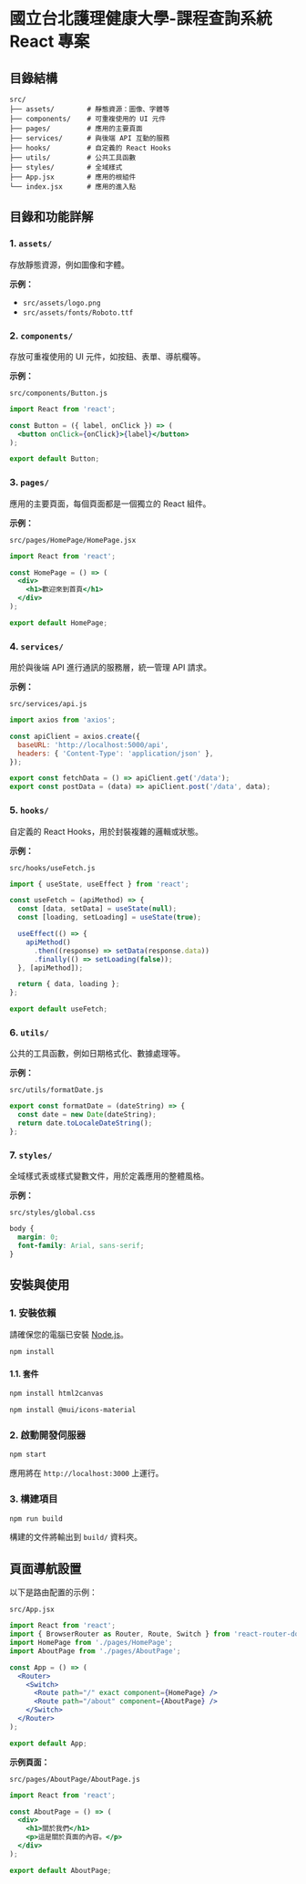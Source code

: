 # 國立台北護理健康大學-課程查詢系統 React 專案

## 目錄結構
```
src/
├── assets/        # 靜態資源：圖像、字體等
├── components/    # 可重複使用的 UI 元件
├── pages/         # 應用的主要頁面
├── services/      # 與後端 API 互動的服務
├── hooks/         # 自定義的 React Hooks
├── utils/         # 公共工具函數
├── styles/        # 全域樣式
├── App.jsx        # 應用的根組件
└── index.jsx      # 應用的進入點
```

## 目錄和功能詳解

### 1. `assets/`

存放靜態資源，例如圖像和字體。

**示例：**

- `src/assets/logo.png`
- `src/assets/fonts/Roboto.ttf`

### 2. `components/`

存放可重複使用的 UI 元件，如按鈕、表單、導航欄等。

**示例：**

`src/components/Button.js`

```jsx
import React from 'react';

const Button = ({ label, onClick }) => (
  <button onClick={onClick}>{label}</button>
);

export default Button;
```

### 3. `pages/`

應用的主要頁面，每個頁面都是一個獨立的 React 組件。

**示例：**

`src/pages/HomePage/HomePage.jsx`

```jsx
import React from 'react';

const HomePage = () => (
  <div>
    <h1>歡迎來到首頁</h1>
  </div>
);

export default HomePage;
```

### 4. `services/`

用於與後端 API 進行通訊的服務層，統一管理 API 請求。

**示例：**

`src/services/api.js`

```javascript
import axios from 'axios';

const apiClient = axios.create({
  baseURL: 'http://localhost:5000/api',
  headers: { 'Content-Type': 'application/json' },
});

export const fetchData = () => apiClient.get('/data');
export const postData = (data) => apiClient.post('/data', data);
```

### 5. `hooks/`

自定義的 React Hooks，用於封裝複雜的邏輯或狀態。

**示例：**

`src/hooks/useFetch.js`

```javascript
import { useState, useEffect } from 'react';

const useFetch = (apiMethod) => {
  const [data, setData] = useState(null);
  const [loading, setLoading] = useState(true);

  useEffect(() => {
    apiMethod()
      .then((response) => setData(response.data))
      .finally(() => setLoading(false));
  }, [apiMethod]);

  return { data, loading };
};

export default useFetch;
```

### 6. `utils/`

公共的工具函數，例如日期格式化、數據處理等。

**示例：**

`src/utils/formatDate.js`

```javascript
export const formatDate = (dateString) => {
  const date = new Date(dateString);
  return date.toLocaleDateString();
};
```

### 7. `styles/`

全域樣式表或樣式變數文件，用於定義應用的整體風格。

**示例：**

`src/styles/global.css`

```css
body {
  margin: 0;
  font-family: Arial, sans-serif;
}
```

## 安裝與使用

### 1. 安裝依賴

請確保您的電腦已安裝 [Node.js](https://nodejs.org/)。

```bash
npm install
```

#### 1.1. 套件
```bash
npm install html2canvas
```
```bash
npm install @mui/icons-material 
```
### 2. 啟動開發伺服器

```bash
npm start
```

應用將在 `http://localhost:3000` 上運行。

### 3. 構建項目

```bash
npm run build
```

構建的文件將輸出到 `build/` 資料夾。

## 頁面導航設置

以下是路由配置的示例：

`src/App.jsx`

```jsx
import React from 'react';
import { BrowserRouter as Router, Route, Switch } from 'react-router-dom';
import HomePage from './pages/HomePage';
import AboutPage from './pages/AboutPage';

const App = () => (
  <Router>
    <Switch>
      <Route path="/" exact component={HomePage} />
      <Route path="/about" component={AboutPage} />
    </Switch>
  </Router>
);

export default App;
```

**示例頁面：**

`src/pages/AboutPage/AboutPage.js`

```jsx
import React from 'react';

const AboutPage = () => (
  <div>
    <h1>關於我們</h1>
    <p>這是關於頁面的內容。</p>
  </div>
);

export default AboutPage;
```